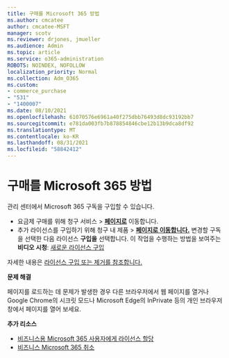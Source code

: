```yaml
---
title: 구매를 Microsoft 365 방법
ms.author: cmcatee
author: cmcatee-MSFT
manager: scotv
ms.reviewer: drjones, jmueller
ms.audience: Admin
ms.topic: article
ms.service: o365-administration
ROBOTS: NOINDEX, NOFOLLOW
localization_priority: Normal
ms.collection: Adm_O365
ms.custom:
- commerce_purchase
- "531"
- "1400007"
ms.date: 08/10/2021
ms.openlocfilehash: 61070576e6961a40f275dbb76493d8dc93192bb7
ms.sourcegitcommit: e781da003fb7b878854846cbe12b13b9dca8df92
ms.translationtype: MT
ms.contentlocale: ko-KR
ms.lasthandoff: 08/31/2021
ms.locfileid: "58842412"
---
```

# <a name="how-to-make-a-microsoft-365-purchase"></a>구매를 Microsoft 365 방법

관리 센터에서 Microsoft 365 구독을 구입할 수 있습니다.
  
- 요금제 구매를 위해  청구 서비스 \> **[페이지로](https://go.microsoft.com/fwlink/p/?linkid=868433)** 이동합니다.
- 추가 라이선스를 구입하기 위해  청구 내 제품 \> **[페이지로 이동합니다.](https://go.microsoft.com/fwlink/p/?linkid=842054)** 변경할 구독을 선택한 다음 라이선스 **구입을** 선택합니다.
이 작업을 수행하는 방법을 보여주는 **비디오 시청**: [새로운 라이선스 구입](https://go.microsoft.com/fwlink/p/?linkid=2154857)
  
자세한 내용은 [라이선스 구입 또는 제거를 참조합니다.](https://docs.microsoft.com/microsoft-365/commerce/licenses/buy-licenses)

**문제 해결**

페이지를 로드하는 데 문제가 발생한 경우 다른 브라우저에서 웹 페이지를 열거나 Google Chrome의 시크릿 모드나 Microsoft Edge의 InPrivate 등의 개인 브라우저 창에서 페이지를 열어 보세요.

**추가 리소스**
  
- [비즈니스용 Microsoft 365 사용자에게 라이선스 할당](https://docs.microsoft.com/microsoft-365/admin/add-users/add-users)
- [비즈니스 Microsoft 365 취소](https://docs.microsoft.com/microsoft-365/commerce/subscriptions/cancel-your-subscription)